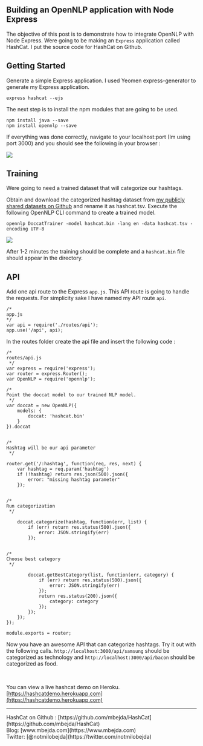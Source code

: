 ## Building an OpenNLP application with Node Express ##
The objective of this post is to demonstrate how to integrate OpenNLP with Node Express. Were going to be making an `Express` application called HashCat. I put the source code for HashCat on Github.

## Getting Started

Generate a simple Express application. I used Yeomen express-generator to generate my Express application.  
```
express hashcat --ejs
```

The next step is to install the npm modules that are going to be used. 

```
npm install java --save
npm install opennlp --save
```
If everything was done correctly, navigate to your localhost:port (Im using port 3000) and you should see the following in your browser :

![](/content/images/2015/12/Screen-Shot-2015-12-03-at-8-03-50-AM.png#400)


## Training 

Were going to need a trained dataset that will categorize our hashtags. 

Obtain and download the categorized hashtag dataset from [my publicly shared datasets on Github](http://mbejda.github.io) and rename it as hashcat.tsv. Execute the following OpenNLP CLI command to create a trained model.
```
opennlp DoccatTrainer -model hashcat.bin -lang en -data hashcat.tsv -encoding UTF-8
```
![](/content/images/2015/12/Screen-Shot-2015-12-03-at-8-34-10-AM.png#400)

After 1-2 minutes the training should be complete and a `hashcat.bin` file should appear in the directory.

## API
Add one api route to the Express `app.js`. This API route is going to handle the requests. For simplicity sake I have named my API route `api`.

```
/*
app.js
*/
var api = require('./routes/api');
app.use('/api', api);
```
In the routes folder create the api file and insert the following code : 
```
/*
routes/api.js
 */
var express = require('express');
var router = express.Router();
var OpenNLP = require('opennlp');

/*
Point the doccat model to our trained NLP model.
 */
var doccat = new OpenNLP({
    models: {
        doccat: 'hashcat.bin'
    }
}).doccat


/*
Hashtag will be our api parameter
 */

router.get('/:hashtag', function(req, res, next) {
    var hashtag = req.param('hashtag')
    if (!hashtag) return res.json(500).json({
        error: "missing hashtag parameter"
    });


/*
Run categorization
 */

    doccat.categorize(hashtag, function(err, list) {
        if (err) return res.status(500).json({
            error: JSON.stringify(err)
        });


/*
Choose best category
 */

        doccat.getBestCategory(list, function(err, category) {
            if (err) return res.status(500).json({
                error: JSON.stringify(err)
            });
            return res.status(200).json({
                category: category
            });
        });
    });
});

module.exports = router;
```
 
Now you have an awesome API that can categorize hashtags. Try it out with the following calls. `http://localhost:3000/api/samsung` should be categorized as technology and 
`http://localhost:3000/api/bacon` should be categorized as food. 

<br>

You can view a live hashcat demo on Heroku.<br>
[https://hashcatdemo.herokuapp.com](https://hashcatdemo.herokuapp.com)
<hr>
HashCat on Github : [https://github.com/mbejda/HashCat](https://github.com/mbejda/HashCat)<br>
Blog: [www.mbejda.com](https://www.mbejda.com)<br>
Twitter: [@notmilobejda](https://twitter.com/notmilobejda)